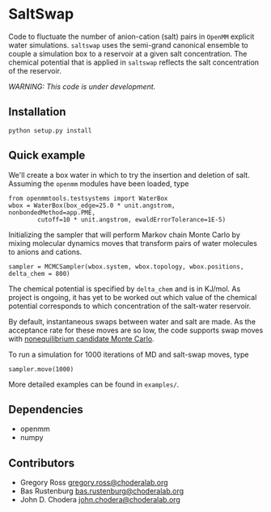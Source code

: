 # SaltSwap
Code to fluctuate the number of anion-cation (salt) pairs in `OpenMM` explicit water simulations. 
`saltswap` uses the semi-grand canonical ensemble to couple a simulation box to a 
reservoir at a given salt concentration. The chemical potential that is applied in 
`saltswap` reflects the salt concentration of the reservoir. 

*WARNING: This code is under development.*

## Installation
```
python setup.py install 
```


## Quick example
We'll create a box water in which to try the insertion and deletion of salt. Assuming
the `openmm` modules have been loaded, type

```
from openmmtools.testsystems import WaterBox
wbox = WaterBox(box_edge=25.0 * unit.angstrom, nonbondedMethod=app.PME,
        cutoff=10 * unit.angstrom, ewaldErrorTolerance=1E-5)
```

Initializing the sampler that will perform Markov chain Monte Carlo by mixing
molecular dynamics moves that transform pairs of water molecules to anions and cations.

```
sampler = MCMCSampler(wbox.system, wbox.topology, wbox.positions, delta_chem = 800)
```                      

The chemical potential is specified by `delta_chem` and is in KJ/mol. As project is ongoing, it has yet to be
worked out which value of the chemical potential corresponds to which concentration of the salt-water reservoir.

By default, instantaneous swaps between water and salt are made. As the acceptance rate for these moves are so 
low, the code supports swap moves with [nonequilibrium candidate Monte Carlo](https://arxiv.org/abs/1105.2278).

To run a simulation for 1000 iterations of MD and salt-swap moves, type

```
sampler.move(1000)
```

More detailed examples can be found in `examples/`.

## Dependencies
* openmm
* numpy

## Contributors ##
* Gregory Ross <gregory.ross@choderalab.org>
* Bas Rustenburg <bas.rustenburg@choderalab.org>
* John D. Chodera <john.chodera@choderalab.org>